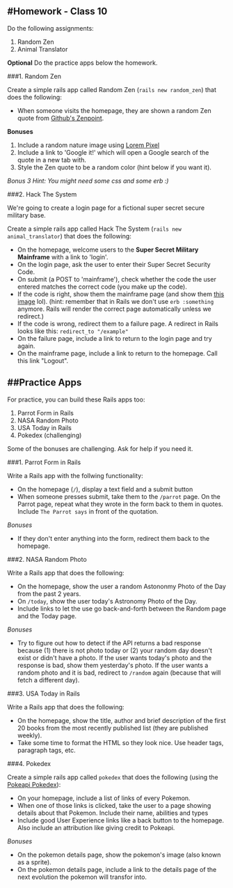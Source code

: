 #Homework - Class 10
---

Do the following assignments:

1. Random Zen
2. Animal Translator

**Optional** Do the practice apps below the homework.

###1. Random Zen

Create a simple rails app called Random Zen (`rails new random_zen`) that does the following:

* When someone visits the homepage, they are shown a random Zen quote from [Github's Zenpoint](https://api.github.com/zen).

**Bonuses**

1. Include a random nature image using [Lorem Pixel](http://lorempixel.com/)
2. Include a link to 'Google it!' which will open a Google search of the quote in a new tab with.
3. Style the Zen quote to be a random color (hint below if you want it).

*Bonus 3 Hint: You might need some css and some erb :)*

###2. Hack The System

We're going to create a login page for a fictional super secret secure military base.

Create a simple rails app called Hack The System (`rails new animal_translator`) that does the following:

* On the homepage, welcome users to the **Super Secret Military Mainframe** with a link to 'login'.
* On the login page, ask the user to enter their Super Secret Security Code.
* On submit (a POST to 'mainframe'), check whether the code the user entered matches the correct code (you make up the code).
* If the code is right, show them the mainframe page (and show them [this image](http://freepclessons.com/wp-content/uploads/2014/06/IBM_Blue_Gene_P_supercomputer.jpg) lol). (hint: remember that in Rails we don't use `erb :something` anymore. Rails will render the correct page automatically unless we redirect.)
* If the code is wrong, redirect them to a failure page. A redirect in Rails looks like this: `redirect_to "/example"`
* On the failure page, include a link to return to the login page and try again.
* On the mainframe page, include a link to return to the homepage. Call this link "Logout".

##Practice Apps
---

For practice, you can build these Rails apps too:

1. Parrot Form in Rails
2. NASA Random Photo
3. USA Today in Rails
4. Pokedex (challenging)

Some of the bonuses are challenging. Ask for help if you need it.

###1. Parrot Form in Rails

Write a Rails app with the follwing functionality:

* On the homepage (`/`), display a text field and a submit button
* When someone presses submit, take them to the `/parrot` page. On the Parrot page, repeat what they wrote in the form back to them in quotes. Include `The Parrot says` in front of the quotation.

*Bonuses*

* If they don't enter anything into the form, redirect them back to the homepage.

###2. NASA Random Photo

Write a Rails app that does the following:

* On the homepage, show the user a random Astononmy Photo of the Day from the past 2 years.
* On `/today`, show the user today's Astronomy Photo of the Day.
* Include links to let the use go back-and-forth between the Random page and the Today page.

*Bonuses*

* Try to figure out how to detect if the API returns a bad response because (1) there is not photo today or (2) your random day doesn't exist or didn't have a photo. If the user wants today's photo and the response is bad, show them yesterday's photo. If the user wants a random photo and it is bad, redirect to `/random` again (because that will fetch a different day).

###3. USA Today in Rails

Write a Rails app that does the following:

* On the homepage, show the title, author and brief description of the first 20 books from the most recently published list (they are published weekly).
* Take some time to format the HTML so they look nice. Use header tags, paragraph tags, etc.

###4. Pokedex

Create a simple rails app called `pokedex` that does the following (using the [Pokeapi Pokedex](http://pokeapi.co/docs/#pokedex)):

* On your homepage, include a list of links of every Pokemon.
* When one of those links is clicked, take the user to a page showing details about that Pokemon. Include their name, abilities and types
* Include good User Experience links like a back button to the homepage. Also include an attribution like giving credit to Pokeapi.

*Bonuses*

* On the pokemon details page, show the pokemon's image (also known as a sprite).
* On the pokemon details page, include a link to the details page of the next evolution the pokemon will transfor into.
